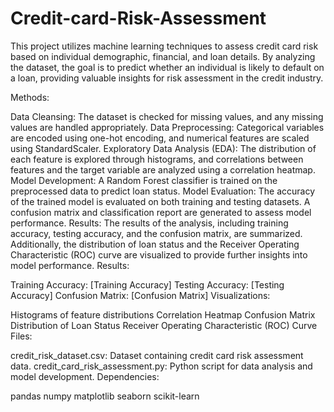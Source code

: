 # Credit-card-Risk-Assessment
This project utilizes machine learning techniques to assess credit card risk based on individual demographic, financial, and loan details. By analyzing the dataset, the goal is to predict whether an individual is likely to default on a loan, providing valuable insights for risk assessment in the credit industry.

Methods:

Data Cleansing: The dataset is checked for missing values, and any missing values are handled appropriately.
Data Preprocessing: Categorical variables are encoded using one-hot encoding, and numerical features are scaled using StandardScaler.
Exploratory Data Analysis (EDA): The distribution of each feature is explored through histograms, and correlations between features and the target variable are analyzed using a correlation heatmap.
Model Development: A Random Forest classifier is trained on the preprocessed data to predict loan status.
Model Evaluation: The accuracy of the trained model is evaluated on both training and testing datasets. A confusion matrix and classification report are generated to assess model performance.
Results: The results of the analysis, including training accuracy, testing accuracy, and the confusion matrix, are summarized. Additionally, the distribution of loan status and the Receiver Operating Characteristic (ROC) curve are visualized to provide further insights into model performance.
Results:

Training Accuracy: [Training Accuracy]
Testing Accuracy: [Testing Accuracy]
Confusion Matrix: [Confusion Matrix]
Visualizations:

Histograms of feature distributions
Correlation Heatmap
Confusion Matrix
Distribution of Loan Status
Receiver Operating Characteristic (ROC) Curve
Files:

credit_risk_dataset.csv: Dataset containing credit card risk assessment data.
credit_card_risk_assessment.py: Python script for data analysis and model development.
Dependencies:

pandas
numpy
matplotlib
seaborn
scikit-learn
